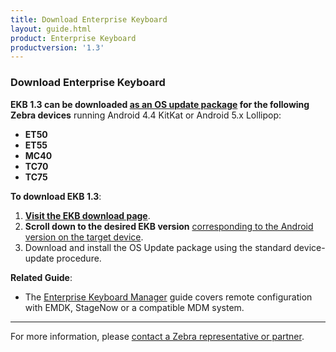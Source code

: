 ```yaml
---
title: Download Enterprise Keyboard
layout: guide.html
product: Enterprise Keyboard
productversion: '1.3'
---
```


### Download Enterprise Keyboard

**EKB 1.3 can be downloaded <u>as an OS update package</u> for the following Zebra devices** running Android 4.4 KitKat or Android 5.x Lollipop: 

* **ET50**
* **ET55**
* **MC40**
* **TC70**
* **TC75** 

**To download EKB 1.3**:  

1. **[Visit the EKB download page](https://www.zebra.com/us/en/support-downloads/software/productivity-apps/enterprise-keyboard.html)**. 
2. **Scroll down to the desired EKB version** <u>corresponding to the Android version on the target device</u>. 
3. Download and install the OS Update package using the standard device-update procedure.  

**Related Guide**:

* The [Enterprise Keyboard Manager](../../../../mx/enterprisekeyboardmgr) guide covers remote configuration with EMDK, StageNow or a compatible MDM system.

-----

For more information, please [contact a Zebra representative or partner](https://www.zebra.com/us/en/about-zebra/contact-zebra.html). 
